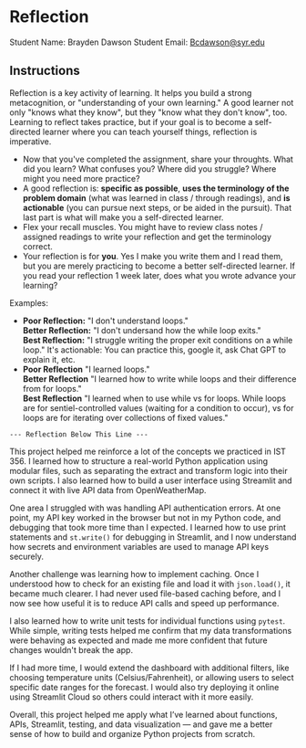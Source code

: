 # Reflection

Student Name:  Brayden Dawson
Student Email:  Bcdawson@syr.edu

## Instructions

Reflection is a key activity of learning. It helps you build a strong metacognition, or "understanding of your own learning." A good learner not only "knows what they know", but they "know what they don't know", too. Learning to reflect takes practice, but if your goal is to become a self-directed learner where you can teach yourself things, reflection is imperative.

- Now that you've completed the assignment, share your throughts. What did you learn? What confuses you? Where did you struggle? Where might you need more practice?
- A good reflection is: **specific as possible**,  **uses the terminology of the problem domain** (what was learned in class / through readings), and **is actionable** (you can pursue next steps, or be aided in the pursuit). That last part is what will make you a self-directed learner.
- Flex your recall muscles. You might have to review class notes / assigned readings to write your reflection and get the terminology correct.
- Your reflection is for **you**. Yes I make you write them and I read them, but you are merely practicing to become a better self-directed learner. If you read your reflection 1 week later, does what you wrote advance your learning?

Examples:

- **Poor Reflection:**  "I don't understand loops."   
**Better Reflection:** "I don't undersand how the while loop exits."   
**Best Reflection:** "I struggle writing the proper exit conditions on a while loop." It's actionable: You can practice this, google it, ask Chat GPT to explain it, etc. 
-  **Poor Reflection** "I learned loops."   
**Better Reflection** "I learned how to write while loops and their difference from for loops."   
**Best Reflection** "I learned when to use while vs for loops. While loops are for sentiel-controlled values (waiting for a condition to occur), vs for loops are for iterating over collections of fixed values."

`--- Reflection Below This Line ---`

This project helped me reinforce a lot of the concepts we practiced in IST 356. I learned how to structure a real-world Python application using modular files, such as separating the extract and transform logic into their own scripts. I also learned how to build a user interface using Streamlit and connect it with live API data from OpenWeatherMap.

One area I struggled with was handling API authentication errors. At one point, my API key worked in the browser but not in my Python code, and debugging that took more time than I expected. I learned how to use print statements and `st.write()` for debugging in Streamlit, and I now understand how secrets and environment variables are used to manage API keys securely.

Another challenge was learning how to implement caching. Once I understood how to check for an existing file and load it with `json.load()`, it became much clearer. I had never used file-based caching before, and I now see how useful it is to reduce API calls and speed up performance.

I also learned how to write unit tests for individual functions using `pytest`. While simple, writing tests helped me confirm that my data transformations were behaving as expected and made me more confident that future changes wouldn't break the app.

If I had more time, I would extend the dashboard with additional filters, like choosing temperature units (Celsius/Fahrenheit), or allowing users to select specific date ranges for the forecast. I would also try deploying it online using Streamlit Cloud so others could interact with it more easily.

Overall, this project helped me apply what I’ve learned about functions, APIs, Streamlit, testing, and data visualization — and gave me a better sense of how to build and organize Python projects from scratch.
